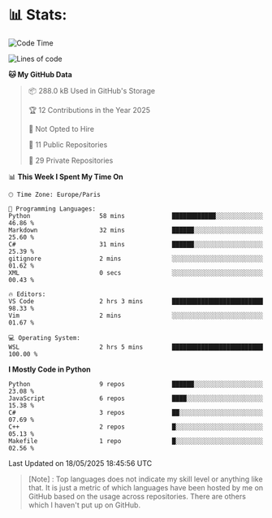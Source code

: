 

<h1>📊 Stats:</h1>

<!--START_SECTION:waka-->
![Code Time](http://img.shields.io/badge/Code%20Time-871%20hrs%2034%20mins-blue)

![Lines of code](https://img.shields.io/badge/From%20Hello%20World%20I%27ve%20Written-6.6%20million%20lines%20of%20code-blue)

**🐱 My GitHub Data** 

> 📦 288.0 kB Used in GitHub's Storage 
 > 
> 🏆 12 Contributions in the Year 2025
 > 
> 🚫 Not Opted to Hire
 > 
> 📜 11 Public Repositories 
 > 
> 🔑 29 Private Repositories 
 > 
📊 **This Week I Spent My Time On** 

```text
🕑︎ Time Zone: Europe/Paris

💬 Programming Languages: 
Python                   58 mins             ████████████░░░░░░░░░░░░░   46.86 % 
Markdown                 32 mins             ██████░░░░░░░░░░░░░░░░░░░   25.60 % 
C#                       31 mins             ██████░░░░░░░░░░░░░░░░░░░   25.39 % 
gitignore                2 mins              ░░░░░░░░░░░░░░░░░░░░░░░░░   01.62 % 
XML                      0 secs              ░░░░░░░░░░░░░░░░░░░░░░░░░   00.43 % 

🔥 Editors: 
VS Code                  2 hrs 3 mins        █████████████████████████   98.33 % 
Vim                      2 mins              ░░░░░░░░░░░░░░░░░░░░░░░░░   01.67 % 

💻 Operating System: 
WSL                      2 hrs 5 mins        █████████████████████████   100.00 % 
```

**I Mostly Code in Python** 

```text
Python                   9 repos             ██████░░░░░░░░░░░░░░░░░░░   23.08 % 
JavaScript               6 repos             ████░░░░░░░░░░░░░░░░░░░░░   15.38 % 
C#                       3 repos             ██░░░░░░░░░░░░░░░░░░░░░░░   07.69 % 
C++                      2 repos             █░░░░░░░░░░░░░░░░░░░░░░░░   05.13 % 
Makefile                 1 repo              █░░░░░░░░░░░░░░░░░░░░░░░░   02.56 % 
```




 Last Updated on 18/05/2025 18:45:56 UTC
<!--END_SECTION:waka-->

 > [Note] : Top languages does not indicate my skill level or anything like that. It is just a metric of which languages have been hosted by me on GitHub based on the usage across repositories. There are others which I haven't put up on GitHub.</span>
